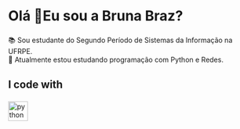 <h1 align="left">Olá 👋Eu sou a Bruna Braz?</h1>

###

<p align="left">📚 Sou estudante do Segundo Período de Sistemas da Informação na UFRPE. <br>🎯 Atualmente estou estudando programação com Python e Redes. <br></p>


###


<h2 align="left">I code with</h2>

###

<div align="left">
<img src="https://cdn.jsdelivr.net/gh/devicons/devicon/icons/python/python-original.svg" height="40" alt="python logo" />

</div>

###
